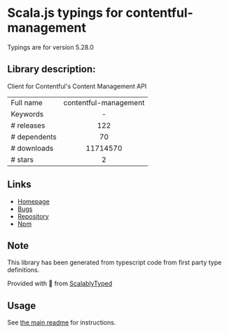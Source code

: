 
# Scala.js typings for contentful-management

Typings are for version 5.28.0

## Library description:
Client for Contentful's Content Management API

|                    |                 |
| ------------------ | :-------------: |
| Full name          | contentful-management |
| Keywords           | - |
| # releases         | 122 |
| # dependents       | 70 |
| # downloads        | 11714570 |
| # stars            | 2 |

## Links
- [Homepage](https://www.contentful.com/developers/documentation/content-management-api/)
- [Bugs](https://github.com/contentful/contentful-management.js/issues)
- [Repository](https://github.com/contentful/contentful-management.js)
- [Npm](https://www.npmjs.com/package/contentful-management)
    


## Note
This library has been generated from typescript code from first party type definitions.

Provided with :purple_heart: from [ScalablyTyped](https://github.com/oyvindberg/ScalablyTyped)

## Usage
See [the main readme](../../readme.md) for instructions.


